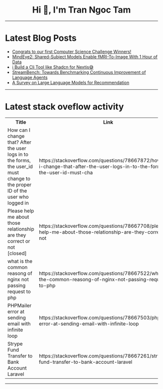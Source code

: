 <h1 align="center">Hi 👋, I'm Tran Ngoc Tam</h1>

---

# Latest Blog Posts 
<!-- BLOG-POST-LIST:START -->
- [Congrats to our first Computer Science Challenge Winners!](https://dev.to/devteam/congrats-to-our-first-computer-science-challenge-winners-2mg2)
- [MindEye2: Shared-Subject Models Enable fMRI-To-Image With 1 Hour of Data](https://dev.to/mikeyoung44/mindeye2-shared-subject-models-enable-fmri-to-image-with-1-hour-of-data-9pi)
- [i Build a Cli Tool like Shadcn for Nextjs😅](https://dev.to/random_ti/i-build-a-cli-tool-like-shadcn-for-nextjs-29e0)
- [StreamBench: Towards Benchmarking Continuous Improvement of Language Agents](https://dev.to/mikeyoung44/streambench-towards-benchmarking-continuous-improvement-of-language-agents-5h0o)
- [A Survey on Large Language Models for Recommendation](https://dev.to/mikeyoung44/a-survey-on-large-language-models-for-recommendation-37lf)
<!-- BLOG-POST-LIST:END -->

---

# Latest stack oveflow activity
<table>
  <tr><th>Title</th><th>Link</th></tr>
  <!-- STACKOVERFLOW:START --><tr><td>How can I change that? After the user logs in to the forms, the user_id must change to the proper ID of the user who logged in</td><td>https://stackoverflow.com/questions/78667872/how-can-i-change-that-after-the-user-logs-in-to-the-forms-the-user-id-must-cha</td></tr><tr><td>Please help me about those relationship are they correct or not [closed]</td><td>https://stackoverflow.com/questions/78667708/please-help-me-about-those-relationship-are-they-correct-or-not</td></tr><tr><td>what is the common reasong of nginx not passing request to php</td><td>https://stackoverflow.com/questions/78667522/what-is-the-common-reasong-of-nginx-not-passing-request-to-php</td></tr><tr><td>PHPMailer error at sending email with infinite loop</td><td>https://stackoverflow.com/questions/78667503/phpmailer-error-at-sending-email-with-infinite-loop</td></tr><tr><td>Strype Fund Transfer to Bank Account Laravel</td><td>https://stackoverflow.com/questions/78667261/strype-fund-transfer-to-bank-account-laravel</td></tr><!-- STACKOVERFLOW:END -->
</table>

---


